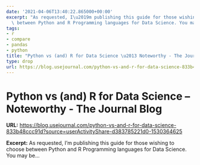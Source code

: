 ```yaml
---
date: '2021-04-06T13:40:22.865000+00:00'
excerpt: "As requested, I\u2019m publishing this guide for those wishing to choose\
  \ between Python and R Programming languages for Data Science. You may be\u2026"
tags:
- r
- compare
- pandas
- python
title: "Python vs (and) R for Data Science \u2013 Noteworthy - The Journal Blog"
type: drop
url: https://blog.usejournal.com/python-vs-and-r-for-data-science-833b48ccc91d?source=userActivityShare-d383785221d0-1530364625
---
```


# Python vs (and) R for Data Science – Noteworthy - The Journal Blog

**URL:** https://blog.usejournal.com/python-vs-and-r-for-data-science-833b48ccc91d?source=userActivityShare-d383785221d0-1530364625

**Excerpt:** As requested, I’m publishing this guide for those wishing to choose between Python and R Programming languages for Data Science. You may be…
